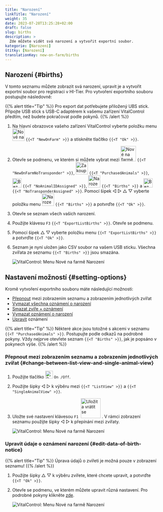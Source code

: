 ```yaml
---
title: "Narození"
linkTitle: "Narození"
weight: 35
date: 2023-07-28T13:25:28+02:00
draft: false
slug: births
description: >
  Zde můžete vidět svá narození a vytvořit exportní soubor.
kategorie: [Narození]
štítky: [Narození]
translationKey: new-on-farm/births
---
```

## Narození {#births}

V tomto seznamu můžete zobrazit svá narození, upravit je a vytvořit exportní soubor pro registraci v HI-Tier. Pro vytvoření exportního souboru postupujte následovně:

{{% alert title="Tip" %}}
Pro export dat potřebujete přiložený UBS stick. Připojte USB stick s USB-C adaptérem k vašemu zařízení VitalControl předtím, než budete pokračovat podle pokynů.
{{% /alert %}}

1. Na hlavní obrazovce vašeho zařízení VitalControl vyberte položku menu <img src="/icons/main/new-on-farm.svg" width="40" align="bottom" alt="Nové na farmě" /> `{{<T "NewOnFarm" >}}` a stiskněte tlačítko `{{<T "Ok" >}}`.

2. Otevře se podmenu, ve kterém si můžete vybrat mezi <img src="/icons/registration/new-on-farm-no-transponder.svg" width="50" align="bottom" alt="Nové na farmě, bez transpondéru" /> `{{<T "NewOnFarmNoTransponder" >}}`, <img src="/icons/main/new-on-farm.svg" width="40" align="bottom" alt="Zakoupená zvířata" /> `{{<T "PurchasedAnimals" >}}`, <img src="/icons/registration/no-eartag-number.svg" width="30" align="bottom" alt="Bez národního ID zvířete" /> `{{<T "NoAnimalIDAssigned" >}}`, <img src="/icons/main/births.svg" width="40" align="bottom" alt="Narození" /> `{{<T "Births" >}}` a <img src="/icons/registration/no-transponder.svg" width="30" align="bottom" alt="Bez transpondéru" /> `{{<T "NoTransponderAssigned" >}}`. Pomocí šipek ◁ ▷ △ ▽ vyberte položku menu <img src="/icons/main/births.svg" width="40" align="bottom" alt="Narození" /> `{{<T "Births" >}}` a potvrďte `{{<T "Ok" >}}`.

3. Otevře se seznam všech vašich narození.

4. Použijte klávesu `F3` `{{<T "ExportListBirths" >}}`. Otevře se podmenu.

5. Pomocí šipek △ ▽ vyberte položku menu `{{<T "ExportListBirths" >}}` a potvrďte `{{<T "Ok" >}}`.

6. Seznam je nyní uložen jako CSV soubor na vašem USB sticku. Všechna zvířata ze seznamu `{{<T "Births" >}}` jsou smazána.

    ![VitalControl: Menu Nové na farmě Narození](../images/births.png "Narození")

## Nastavení možností {#setting-options}

Kromě vytvoření exportního souboru máte následující možnosti:

- [Přepnout](#change-between-list-view-and-single-animal-view) mezi zobrazením seznamu a zobrazením jednotlivých zvířat
- [Vymazat všechna oznámení o narození](../purchased-animals/#clear-all-purchase-notices)
- [Smazat zvíře + oznámení](../purchased-animals/#delete-animal--purchase-notice)
- [Vymazat oznámení o narození](../purchased-animals/#clear-notice-of-purchase)
- [Upravit](#edit-data-of-birth-notice) oznámení

{{% alert title="Tip" %}}
Některé akce jsou totožné s akcemi v seznamu `{{<T "PurchasedAnimals" >}}`. Postupujte podle odkazů na podrobné pokyny. Vždy nejprve otevřete seznam `{{<T "Births" >}}`, jak je popsáno v pokynech výše.
{{% /alert %}}

### Přepnout mezi zobrazením seznamu a zobrazením jednotlivých zvířat {#change-between-list-view-and-single-animal-view}

1. Použijte tlačítko <img src="/icons/gear.svg" width="25" align="bottom" alt="Gear" /> `On /Off`.

2. Použijte šipky ◁ ▷ k výběru mezi `{{<T "ListView" >}}` a `{{<T "SingleAnimalView" >}}`.

3. Uložte své nastavení klávesou `F1` &nbsp;<img src="/icons/footer/save_exit.svg" width="65" align="bottom" alt="Uložit a vrátit se" />&nbsp;. V rámci zobrazení seznamu použijte šipky ◁ ▷ k přepínání mezi zvířaty.

    ![VitalControl: Menu Nové na farmě Narození](../images/change.png "Přepnout mezi zobrazením seznamu a zobrazením jednotlivých zvířat")

### Upravit údaje o oznámení narození {#edit-data-of-birth-notice}

{{% alert title="Tip" %}}
Úprava údajů o zvířeti je možná pouze v zobrazení seznamu!
{{% /alert %}}

1. Použijte šipky △ ▽ k výběru zvířete, které chcete upravit, a potvrďte `{{<T "Ok" >}}`.

2. Otevře se podmenu, ve kterém můžete upravit různá nastavení. Pro podrobné pokyny klikněte [zde](/cs/docs/new/calving/#register-a-calving).

    ![VitalControl: Menu Nové na farmě Narození](../images/edit2.png "Upravit oznámení o narození")
